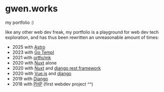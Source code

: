 # gwen.works

my portfolio :)

like any other web dev freak, my portfolio is a playground for web dev tech exploration, and has thus been rewritten an unreasonable amount of times:

- 2025 with [Astro](https://astro.build)
- 2023 with [Go Templ](https://templ.guide)
- 2021 with [ortfo/mk](https://github.com/ortfo/mk-old)
- 2020 with [Nuxt](https://nuxt.com) alone
- 2020 with [Nuxt](https://nuxt.com) and [django rest framework](https://www.django-rest-framework.org/)
- 2020 with [Vue.js](https://vuejs.org) and [django](https://djangoproject.com)
- 2019 with [Django](https://djangoproject.com)
- 2018 with [PHP](https://php.net) (first webdev project ^^)